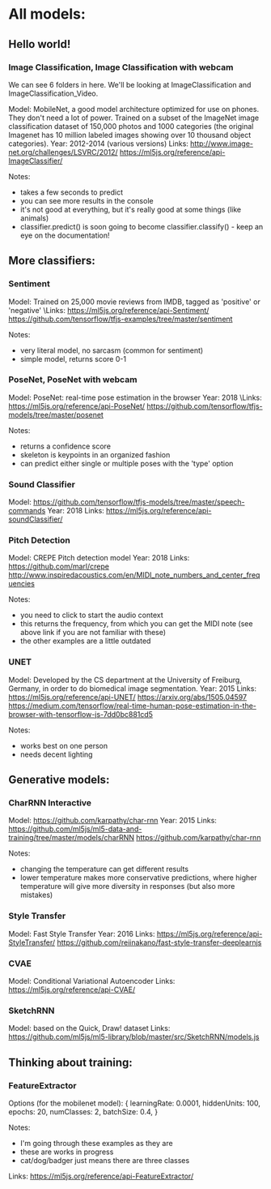 # All models:

## Hello world!

### Image Classification, Image Classification with webcam

We can see 6 folders in here. We'll be looking at ImageClassification and ImageClassification_Video.

Model: MobileNet, a good model architecture optimized for use on phones. They don't need a lot of power. Trained on a subset of the ImageNet image classification dataset of 150,000 photos and 1000 categories (the original Imagenet has 10 million labeled images showing over 10 thousand object categories).
Year: 2012-2014 (various versions)
Links:
http://www.image-net.org/challenges/LSVRC/2012/
https://ml5js.org/reference/api-ImageClassifier/

Notes:
* takes a few seconds to predict
* you can see more results in the console
* it's not good at everything, but it's really good at some things (like animals)
* classifier.predict() is soon going to become classifier.classify() - keep an eye on the documentation!

## More classifiers:

### Sentiment

Model: Trained on 25,000 movie reviews from IMDB, tagged as 'positive' or 'negative'
\Links:
https://ml5js.org/reference/api-Sentiment/
https://github.com/tensorflow/tfjs-examples/tree/master/sentiment

Notes:
* very literal model, no sarcasm (common for sentiment)
* simple model, returns score 0-1

### PoseNet, PoseNet with webcam

Model: PoseNet: real-time pose estimation in the browser
Year: 2018
\Links:
https://ml5js.org/reference/api-PoseNet/
https://github.com/tensorflow/tfjs-models/tree/master/posenet

Notes:
* returns a confidence score
* skeleton is keypoints in an organized fashion 
* can predict either single or multiple poses with the 'type' option

### Sound Classifier

Model: https://github.com/tensorflow/tfjs-models/tree/master/speech-commands
Year: 2018
Links:
https://ml5js.org/reference/api-soundClassifier/

### Pitch Detection

Model: CREPE Pitch detection model
Year: 2018
Links:
https://github.com/marl/crepe
http://www.inspiredacoustics.com/en/MIDI_note_numbers_and_center_frequencies

Notes: 
* you need to click to start the audio context
* this returns the frequency, from which you can get the MIDI note (see above link if you are not familiar with these)
* the other examples are a little outdated

### UNET

Model: Developed by the CS department at the University of Freiburg, Germany, in order to do biomedical image segmentation.
Year: 2015
Links:
https://ml5js.org/reference/api-UNET/
https://arxiv.org/abs/1505.04597
https://medium.com/tensorflow/real-time-human-pose-estimation-in-the-browser-with-tensorflow-js-7dd0bc881cd5

Notes:
* works best on one person
* needs decent lighting 

## Generative models:

### CharRNN Interactive

Model: https://github.com/karpathy/char-rnn
Year: 2015
Links:
https://github.com/ml5js/ml5-data-and-training/tree/master/models/charRNN
https://github.com/karpathy/char-rnn

Notes:
* changing the temperature can get different results
* lower temperature makes more conservative predictions, where higher temperature will give more diversity in responses (but also more mistakes)


### Style Transfer

Model: Fast Style Transfer
Year: 2016
Links:
https://ml5js.org/reference/api-StyleTransfer/
https://github.com/reiinakano/fast-style-transfer-deeplearnjs

### CVAE

Model: Conditional Variational Autoencoder
Links:
https://ml5js.org/reference/api-CVAE/

### SketchRNN

Model: based on the Quick, Draw! dataset
Links:
https://github.com/ml5js/ml5-library/blob/master/src/SketchRNN/models.js

## Thinking about training:

### FeatureExtractor

Options (for the mobilenet model):
{
  learningRate: 0.0001,
  hiddenUnits: 100,
  epochs: 20,
  numClasses: 2,
  batchSize: 0.4,
}

Notes:
* I'm going through these examples as they are
* these are works in progress
* cat/dog/badger just means there are three classes

Links:
https://ml5js.org/reference/api-FeatureExtractor/
